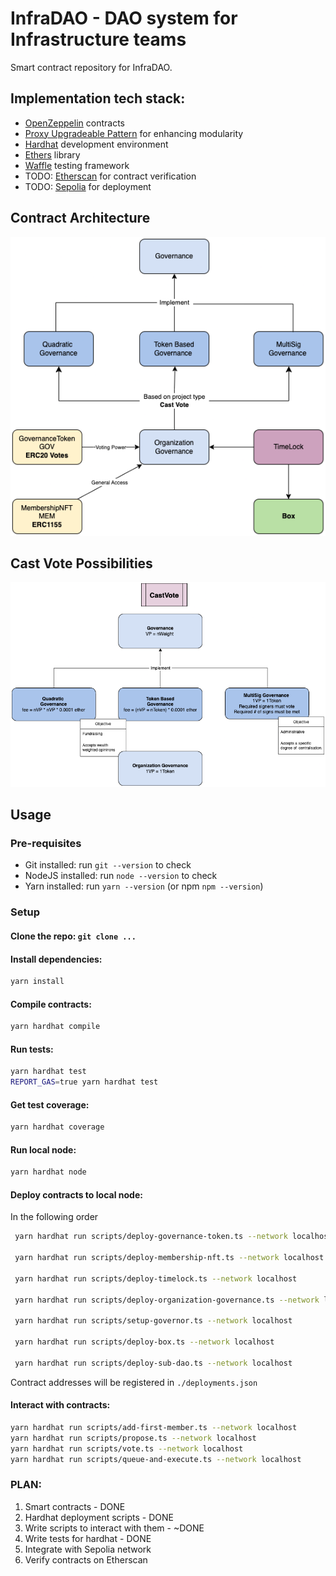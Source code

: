 # InfraDAO - DAO system for Infrastructure teams

Smart contract repository for InfraDAO.

## Implementation tech stack:

- [OpenZeppelin](https://docs.openzeppelin.com/contracts/4.x/) contracts
- [Proxy Upgradeable Pattern](https://docs.openzeppelin.com/upgrades-plugins/1.x/proxies) for enhancing modularity
- [Hardhat](https://hardhat.org/) development environment
- [Ethers](https://docs.ethers.io/v5/) library
- [Waffle](https://ethereum-waffle.readthedocs.io/en/latest/) testing framework
- TODO: [Etherscan](https://etherscan.io/) for contract verification
- TODO: [Sepolia](https://sepolia.etherscan.io/) for deployment

## Contract Architecture

<img src="./assets/contract-architecture.png" title="ContractArchitecture">

## Cast Vote Possibilities

<img src="./assets/cast-vote-diagram.png" title="CastVote">

## Usage

### Pre-requisites

- Git installed: run `git --version` to check
- NodeJS installed: run `node --version` to check
- Yarn installed: run `yarn --version` (or npm `npm --version`)

### Setup

#### Clone the repo: `git clone ...`

#### Install dependencies:

```bash
yarn install
```

#### Compile contracts:

```bash
yarn hardhat compile
```

#### Run tests:

```bash
yarn hardhat test
REPORT_GAS=true yarn hardhat test
```

#### Get test coverage:

```bash
yarn hardhat coverage
```

#### Run local node:

```bash
yarn hardhat node
```

#### Deploy contracts to local node:

In the following order

```bash
 yarn hardhat run scripts/deploy-governance-token.ts --network localhost

 yarn hardhat run scripts/deploy-membership-nft.ts --network localhost

 yarn hardhat run scripts/deploy-timelock.ts --network localhost

 yarn hardhat run scripts/deploy-organization-governance.ts --network localhost

 yarn hardhat run scripts/setup-governor.ts --network localhost

 yarn hardhat run scripts/deploy-box.ts --network localhost

 yarn hardhat run scripts/deploy-sub-dao.ts --network localhost
```

Contract addresses will be registered in `./deployments.json`

#### Interact with contracts:

```bash
yarn hardhat run scripts/add-first-member.ts --network localhost
yarn hardhat run scripts/propose.ts --network localhost
yarn hardhat run scripts/vote.ts --network localhost
yarn hardhat run scripts/queue-and-execute.ts --network localhost
```

### PLAN:

1. Smart contracts - DONE
2. Hardhat deployment scripts - DONE
3. Write scripts to interact with them - ~DONE
4. Write tests for hardhat - DONE
5. Integrate with Sepolia network
6. Verify contracts on Etherscan
